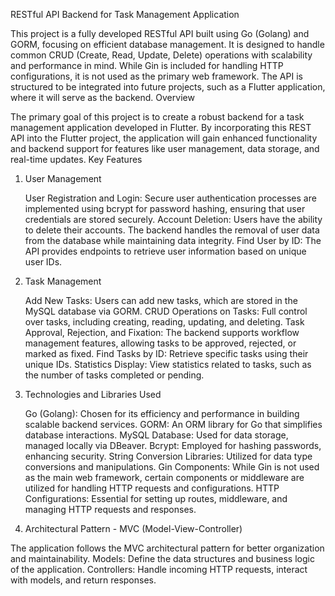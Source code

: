 RESTful API Backend for Task Management Application

This project is a fully developed RESTful API built using Go (Golang) and GORM, focusing on efficient database management. It is designed to handle common CRUD (Create, Read, Update, Delete) operations with scalability and performance in mind. While Gin is included for handling HTTP configurations, it is not used as the primary web framework. The API is structured to be integrated into future projects, such as a Flutter application, where it will serve as the backend.
Overview

The primary goal of this project is to create a robust backend for a task management application developed in Flutter. By incorporating this REST API into the Flutter project, the application will gain enhanced functionality and backend support for features like user management, data storage, and real-time updates.
Key Features
1. User Management

    User Registration and Login: Secure user authentication processes are implemented using bcrypt for password hashing, ensuring that user credentials are stored securely.
    Account Deletion: Users have the ability to delete their accounts. The backend handles the removal of user data from the database while maintaining data integrity.
    Find User by ID: The API provides endpoints to retrieve user information based on unique user IDs.

2. Task Management

    Add New Tasks: Users can add new tasks, which are stored in the MySQL database via GORM.
    CRUD Operations on Tasks: Full control over tasks, including creating, reading, updating, and deleting.
    Task Approval, Rejection, and Fixation: The backend supports workflow management features, allowing tasks to be approved, rejected, or marked as fixed.
    Find Tasks by ID: Retrieve specific tasks using their unique IDs.
    Statistics Display: View statistics related to tasks, such as the number of tasks completed or pending.

3. Technologies and Libraries Used

    Go (Golang): Chosen for its efficiency and performance in building scalable backend services.
    GORM: An ORM library for Go that simplifies database interactions.
    MySQL Database: Used for data storage, managed locally via DBeaver.
    Bcrypt: Employed for hashing passwords, enhancing security.
    String Conversion Libraries: Utilized for data type conversions and manipulations.
    Gin Components: While Gin is not used as the main web framework, certain components or middleware are utilized for handling HTTP requests and configurations.
    HTTP Configurations: Essential for setting up routes, middleware, and managing HTTP requests and responses.

4. Architectural Pattern - MVC (Model-View-Controller)

The application follows the MVC architectural pattern for better organization and maintainability.
    Models: Define the data structures and business logic of the application.
    Controllers: Handle incoming HTTP requests, interact with models, and return responses.
